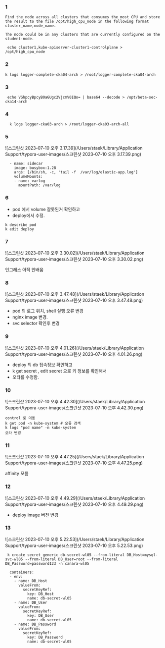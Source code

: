 ### 1

~~~
Find the node across all clusters that consumes the most CPU and store the result to the file /opt/high_cpu_node in the following format cluster_name,node_name.

The node could be in any clusters that are currently configured on the student-node.
~~~

~~~
 echo cluster1,kube-apiserver-cluster1-controlplane > /opt/high_cpu_node
~~~



### 2

~~~
k logs logger-complete-cka04-arch > /root/logger-complete-cka04-arch
~~~





### 3



~~~
 echo VGhpcyBpcyB0aGUgc2VjcmV0IQo= | base64 --decode > /opt/beta-sec-cka14-arch
~~~



### 4

~~~
  k logs logger-cka03-arch > /root/logger-cka03-arch-all
~~~



### 5

![스크린샷 2023-07-10 오후 3.17.39](/Users/staek/Library/Application Support/typora-user-images/스크린샷 2023-07-10 오후 3.17.39.png)

~~~
  - name: sidecar
    image: busybox:1.28
    args: [/bin/sh, -c, 'tail -f  /var/log/elastic-app.log']
    volumeMounts:
    - name: varlog
      mountPath: /var/log
~~~



### 6



- pod 에서 volume 잘못된거 확인하고
- deploy에서 수정.

~~~
k describe pod
k edit deploy
~~~





### 7

![스크린샷 2023-07-10 오후 3.30.02](/Users/staek/Library/Application Support/typora-user-images/스크린샷 2023-07-10 오후 3.30.02.png)

인그레스 아직 안배움



### 8

![스크린샷 2023-07-10 오후 3.47.48](/Users/staek/Library/Application Support/typora-user-images/스크린샷 2023-07-10 오후 3.47.48.png)

- pod 의 로그 위치, shell 실행 오류 변경
- nginx image 변경.
- svc selector 확인후 변경



### 9

![스크린샷 2023-07-10 오후 4.01.26](/Users/staek/Library/Application Support/typora-user-images/스크린샷 2023-07-10 오후 4.01.26.png)

- deploy 의 db 접속정보 확인하고
- k get secret , edit secret 으로 키 정보를 확인해서
- 오타를 수정함.



### 10

![스크린샷 2023-07-10 오후 4.42.30](/Users/staek/Library/Application Support/typora-user-images/스크린샷 2023-07-10 오후 4.42.30.png)

~~~
control 로 이동
k get pod -n kube-system # 오류 검색
k logs "pod name" -n kube-system
오타 변경
~~~





### 11

![스크린샷 2023-07-10 오후 4.47.25](/Users/staek/Library/Application Support/typora-user-images/스크린샷 2023-07-10 오후 4.47.25.png)

affinity 모름



### 12

![스크린샷 2023-07-10 오후 4.49.29](/Users/staek/Library/Application Support/typora-user-images/스크린샷 2023-07-10 오후 4.49.29.png)

- deploy image 버전 변경



### 13

![스크린샷 2023-07-10 오후 5.22.53](/Users/staek/Library/Application Support/typora-user-images/스크린샷 2023-07-10 오후 5.22.53.png)

~~~
 k create secret generic db-secret-wl05 --from-literal DB_Host=mysql-svc-wl05 --from-literal DB_User=root --from-literal DB_Password=password123 -n canara-wl05
~~~



~~~
  containers:
  - env:
    - name: DB_Host
      valueFrom:
        secretKeyRef:
          key: DB_Host
          name: db-secret-wl05
    - name: DB_User
      valueFrom:
        secretKeyRef:
          key: DB_User
          name: db-secret-wl05
    - name: DB_Password
      valueFrom:
        secretKeyRef:
          key: DB_Password
          name: db-secret-wl05
~~~

























